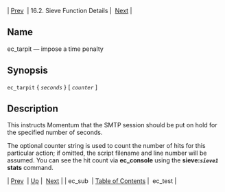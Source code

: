 | [Prev](sieve.ref.ec_sub)  | 16.2. Sieve Function Details |  [Next](sieve.ref.ec_test.php) |

<a name="sieve.ref.ec_tarpit"></a>
## Name

ec_tarpit — impose a time penalty

## Synopsis

`ec_tarpit` { *`seconds`* } [ *`counter`* ]

<a name="idp30619264"></a>
## Description

This instructs Momentum that the SMTP session should be put on hold for the specified number of seconds.

The optional counter string is used to count the number of hits for this particular action; if omitted, the script filename and line number will be assumed. You can see the hit count via **ec_console** using the **sieve:*`sieve1`* stats**       command.

| [Prev](sieve.ref.ec_sub)  | [Up](sieve.ref.files.php) |  [Next](sieve.ref.ec_test.php) |
| ec_sub  | [Table of Contents](index) |  ec_test |
